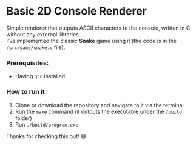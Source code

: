 # Basic 2D Console Renderer
Simple renderer that outputs ASCII characters to the console, written in C without any external libraries.
<br/>
I've implemented the classic **Snake** game using it (the code is in the `/src/game/snake.c` file).

### Prerequisites:
- Having `gcc` installed

### How to run it:
1. Clone or download the repository and navigate to it via the terminal
2. Run the `make` command (it outputs the executable under the `/build` folder)
3. Run `./build/program.exe`
   
Thanks for checking this out! 😄
